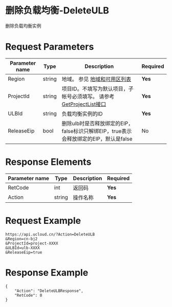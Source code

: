 # 删除负载均衡-DeleteULB

删除负载均衡实例

# Request Parameters
|Parameter name|Type|Description|Required|
|---|---|---|---|
|Region|string|地域。 参见 [地域和可用区列表](../summary/regionlist.html)|**Yes**|
|ProjectId|string|项目ID。不填写为默认项目，子帐号必须填写。 请参考[GetProjectList接口](../summary/get_project_list.html)|**Yes**|
|ULBId|string|负载均衡实例的ID|**Yes**|
|ReleaseEip|bool|删除ulb时是否释放绑定的EIP，false标识只解绑EIP，true表示会释放绑定的EIP，默认是false|No|

# Response Elements
|Parameter name|Type|Description|Required|
|---|---|---|---|
|RetCode|int|返回码|**Yes**|
|Action|string|操作名称|**Yes**|

# Request Example
```
https://api.ucloud.cn/?Action=DeleteULB
&Region=cn-bj2
&ProjectId=project-XXXX
&ULBId=ulb-XXXX
&ReleaseEip=true
```

# Response Example
```
{
    "Action": "DeleteULBResponse", 
    "RetCode": 0
}
```

